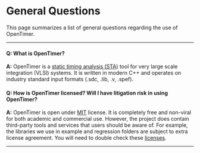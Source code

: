 # General Questions

This page summarizes a list of general questions regarding the use of OpenTimer.

---

#### Q: What is OpenTimer?

**A:** OpenTimer is a [static timing analysis (STA)][STA] tool 
for very large scale integration (VLSI) systems.
It is written in modern C++ and operates on industry standard input formats (.sdc, .lib, .v, .spef).

#### Q: How is OpenTimer licensed? Will I have litigation risk in using OpenTimer?

**A:** OpenTimer is open under [MIT](../../LICENSE) license. 
It is completely free and non-viral for both academic and commercial use. 
However, the project does contain third-party tools and services that users should be aware of.
For example, the libraries we use in example and regression folders are subject to extra license agreement.
You will need to double check these [licenses](../../licenses).


* * *

[STA]:                   https://en.wikipedia.org/wiki/Static_timing_analysis
[DARPA IDEA]:            https://www.darpa.mil/news-events/2017-09-13
